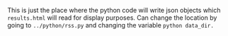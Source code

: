 This is just the place where the python code will write json objects which ```results.html``` will read for display purposes.
Can change the location by going to  ```../python/rss.py``` and changing the variable ```python data_dir.```
